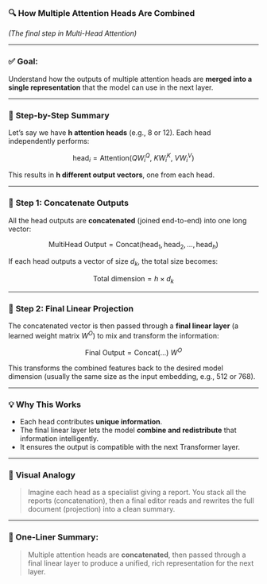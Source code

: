### 🔍 **How Multiple Attention Heads Are Combined**

*(The final step in Multi-Head Attention)*

---

### ✅ **Goal:**

Understand how the outputs of multiple attention heads are **merged into a single representation** that the model can use in the next layer.

---

### 🧠 **Step-by-Step Summary**

Let’s say we have **h attention heads** (e.g., 8 or 12).
Each head independently performs:

$$
\text{head}_i = \text{Attention}(QW_i^Q,\ KW_i^K,\ VW_i^V)
$$

This results in **h different output vectors**, one from each head.

---

### 🔄 **Step 1: Concatenate Outputs**

All the head outputs are **concatenated** (joined end-to-end) into one long vector:

$$
\text{MultiHead Output} = \text{Concat}(\text{head}_1, \text{head}_2, ..., \text{head}_h)
$$

If each head outputs a vector of size $d_k$, the total size becomes:

$$
\text{Total dimension} = h \times d_k
$$

---

### 🔧 **Step 2: Final Linear Projection**

The concatenated vector is then passed through a **final linear layer** (a learned weight matrix $W^O$) to mix and transform the information:

$$
\text{Final Output} = \text{Concat}(...)\ W^O
$$

This transforms the combined features back to the desired model dimension (usually the same size as the input embedding, e.g., 512 or 768).

---

### 💡 **Why This Works**

* Each head contributes **unique information**.
* The final linear layer lets the model **combine and redistribute** that information intelligently.
* It ensures the output is compatible with the next Transformer layer.

---

### 🎯 **Visual Analogy**

> Imagine each head as a specialist giving a report. You stack all the reports (concatenation), then a final editor reads and rewrites the full document (projection) into a clean summary.

---

### 🧠 One-Liner Summary:

> Multiple attention heads are **concatenated**, then passed through a final linear layer to produce a unified, rich representation for the next layer.
